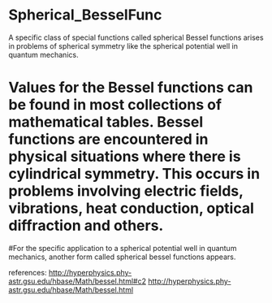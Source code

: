 # Spherical_BesselFunc
A specific class of special functions called spherical Bessel functions arises in problems of spherical symmetry like the spherical potential well in quantum mechanics.
#  Values for the Bessel functions can be found in most collections of mathematical tables. Bessel functions are encountered in physical situations where there is cylindrical symmetry. This occurs in problems involving electric fields, vibrations, heat conduction, optical diffraction and others.

#For the specific application to a spherical potential well in quantum mechanics, another form called spherical bessel functions appears.

references:
http://hyperphysics.phy-astr.gsu.edu/hbase/Math/bessel.html#c2
http://hyperphysics.phy-astr.gsu.edu/hbase/Math/bessel.html
